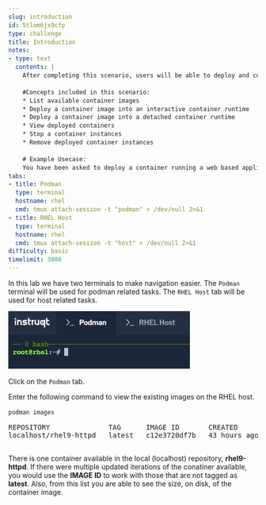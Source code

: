 ```yaml
---
slug: introduction
id: 5tlom6jx9cfp
type: challenge
title: Introduction
notes:
- type: text
  contents: |
    After completing this scenario, users will be able to deploy and control an already defined container image.

    #Concepts included in this scenario:
    * List available container images
    * Deploy a container image into an interactive container runtime
    * Deploy a container image into a detached container runtime
    * View deployed containers
    * Stop a container instances
    * Remove deployed container instances

    # Example Usecase:
    You have been asked to deploy a container running a web based application onto a server in your environment.  In addition to deploying it, you need to be able to start alternate copies and remove any non-running containers.
tabs:
- title: Podman
  type: terminal
  hostname: rhel
  cmd: tmux attach-session -t "podman" > /dev/null 2>&1
- title: RHEL Host
  type: terminal
  hostname: rhel
  cmd: tmux attach-session -t "host" > /dev/null 2>&1
difficulty: basic
timelimit: 3000
---
```

In this lab we have two terminals to make navigation easier. The `Podman` terminal will be used for podman related tasks. The `RHEL Host` tab will be used for host related tasks.

![nav tabs](../assets/navtabs.png)

Click on the `Podman` tab.

Enter the following command to view the existing images on the RHEL host.

```bash
podman images
```

<pre class=file>
REPOSITORY              TAG      IMAGE ID       CREATED        SIZE
localhost/rhel9-httpd   latest   c12e3720df7b   43 hours ago   499 MB

</pre>

There is one container available in the local (localhost) repository,
__rhel9-httpd__.  If there were multiple updated iterations of the conatiner
available, you would use the __IMAGE ID__ to work with those that are not
tagged as __latest__.  Also, from this list you are able to see the size, on
disk, of the container image.
